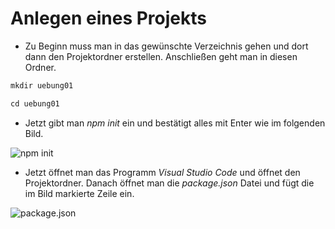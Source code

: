 # Anlegen eines Projekts


* Zu Beginn muss man in das gewünschte Verzeichnis gehen und dort dann den Projektordner erstellen. Anschließen geht man in diesen Ordner.
```javascript
mkdir uebung01

cd uebung01
```
* Jetzt gibt man *npm init* ein und bestätigt alles mit Enter wie im folgenden Bild.

![npm init](https://github.com/HTLMechatronics/m13-5ahme-fivu/blob/moemam13/Fotos/npm_init.PNG)

* Jetzt öffnet man das Programm *Visual Studio Code* und öffnet den Projektordner. Danach öffnet man die *package.json* Datei und fügt die im Bild markierte Zeile ein.

![package.json](https://github.com/HTLMechatronics/m13-5ahme-fivu/blob/moemam13/Fotos/package_json.PNG)
